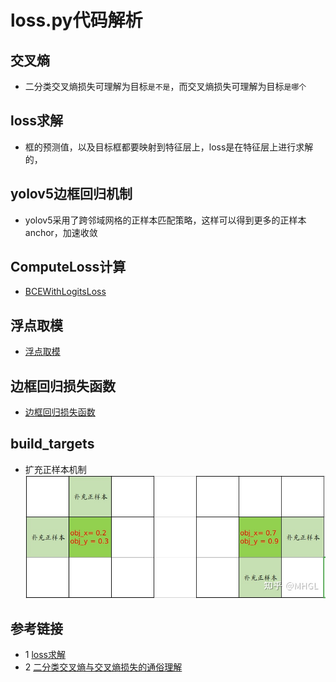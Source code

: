 # loss.py代码解析

## 交叉熵
* 二分类交叉熵损失可理解为目标`是不是`，而交叉熵损失可理解为目标`是哪个`

## loss求解
* 框的预测值，以及目标框都要映射到特征层上，loss是在特征层上进行求解的，

## yolov5边框回归机制
* yolov5采用了跨邻域网格的正样本匹配策略，这样可以得到更多的正样本anchor，加速收敛

## ComputeLoss计算
* [BCEWithLogitsLoss](https://flyfish.blog.csdn.net/article/details/118909723)

## 浮点取模
* [浮点取模](https://flyfish.blog.csdn.net/article/details/119276814)

## 边框回归损失函数
* [边框回归损失函数](https://flyfish.blog.csdn.net/article/details/118858068)

## build_targets
* 扩充正样本机制
  ![](../docs/images/loss/扩充正样本机制.jpg)
  
## 参考链接
* 1 [loss求解](https://mp.weixin.qq.com/s?__biz=MzU5NTg2MzIxMw==&mid=2247486712&idx=1&sn=f56a342fbba7b155f2dfdf84776ac17e&chksm=fe6a3f3ac91db62caefd100a712717fb0663b4066bdd64e2fdc7a80c526d7cbcf8d6f4aa6a94&scene=178&cur_album_id=1826437164776095749#rd)
* 2 [二分类交叉熵与交叉熵损失的通俗理解](https://zhuanlan.zhihu.com/p/339684056)


